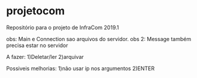 ﻿# projetocom
Repositório para o projeto de InfraCom 2019.1

obs: Main e Connection sao arquivos do servidor.
obs 2: Message também precisa estar no servidor

A fazer:
1)Deletar/ler
2)arquivar

Possiveis melhorias:
1)não usar ip nos argumentos
2)ENTER
